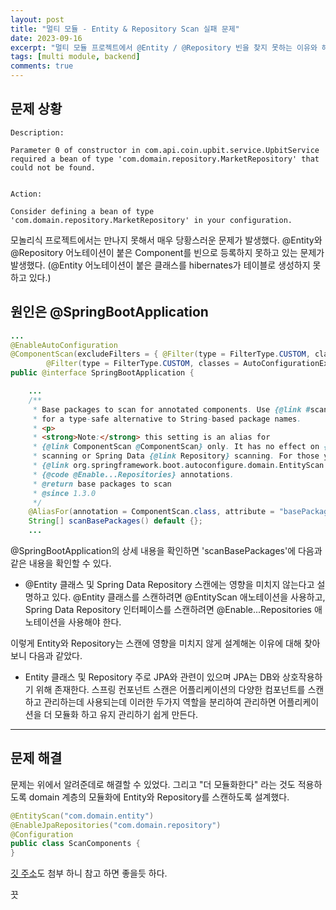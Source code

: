 ```yaml
---
layout: post
title: "멀티 모듈 - Entity & Repository Scan 실패 문제"
date: 2023-09-16
excerpt: "멀티 모듈 프로젝트에서 @Entity / @Repository 빈을 찾지 못하는 이유와 해결 방법"
tags: [multi module, backend]
comments: true
---
```


## 문제 상황

```log
Description:

Parameter 0 of constructor in com.api.coin.upbit.service.UpbitService required a bean of type 'com.domain.repository.MarketRepository' that could not be found.


Action:

Consider defining a bean of type 'com.domain.repository.MarketRepository' in your configuration.
```

모놀리식 프로젝트에서는 만나지 못해서 매우 당황스러운 문제가 발생했다. @Entity와 @Repository 어노테이션이 붙은 Component를 빈으로 등록하지 못하고 있는 문제가 발생했다. (@Entity 어노테이션이 붙은 클래스를 hibernates가 테이블로 생성하지 못하고 있다.)

## 원인은 @SpringBootApplication

```java
...
@EnableAutoConfiguration
@ComponentScan(excludeFilters = { @Filter(type = FilterType.CUSTOM, classes = TypeExcludeFilter.class),
		@Filter(type = FilterType.CUSTOM, classes = AutoConfigurationExcludeFilter.class) })
public @interface SpringBootApplication {

	...
	/**
	 * Base packages to scan for annotated components. Use {@link #scanBasePackageClasses}
	 * for a type-safe alternative to String-based package names.
	 * <p>
	 * <strong>Note:</strong> this setting is an alias for
	 * {@link ComponentScan @ComponentScan} only. It has no effect on {@code @Entity}
	 * scanning or Spring Data {@link Repository} scanning. For those you should add
	 * {@link org.springframework.boot.autoconfigure.domain.EntityScan @EntityScan} and
	 * {@code @Enable...Repositories} annotations.
	 * @return base packages to scan
	 * @since 1.3.0
	 */
	@AliasFor(annotation = ComponentScan.class, attribute = "basePackages")
	String[] scanBasePackages() default {};
    ...
```

@SpringBootApplication의 상세 내용을 확인하면 'scanBasePackages'에 다음과 같은 내용을 확인할 수 있다. 

* @Entity 클래스 및 Spring Data Repository 스캔에는 영향을 미치지 않는다고 설명하고 있다. @Entity 클래스를 스캔하려면 @EntityScan 애노테이션을 사용하고, Spring Data Repository 인터페이스를 스캔하려면 @Enable...Repositories 애노테이션을 사용해야 한다. 

이렇게 Entity와 Repository는 스캔에 영향을 미치지 않게 설계해논 이유에 대해 찾아보니 다음과 같았다. 

* Entity 클래스 및 Repository 주로 JPA와 관련이 있으며 JPA는 DB와 상호작용하기 위해 존재한다. 
스프링 컨포넌트 스캔은 어플리케이션의 다양한 컴포넌트를 스캔하고 관리하는데 사용되는데 이러한 두가지 역할을 분리하여 관리하면 어플리케이션을 더 모듈화 하고 유지 관리하기 쉽게 만든다.

---

## 문제 해결

문제는 위에서 알려준데로 해결할 수 있었다. 그리고 "더 모듈화한다" 라는 것도 적용하도록 domain 계층의 모듈화에 Entity와 Repository를 스캔하도록 설계했다. 

```java
@EntityScan("com.domain.entity")
@EnableJpaRepositories("com.domain.repository")
@Configuration
public class ScanComponents {
}
```

[깃 주소](https://github.com/backend-deepdive/backend)도 첨부 하니 참고 하면 좋을듯 하다. 

끗